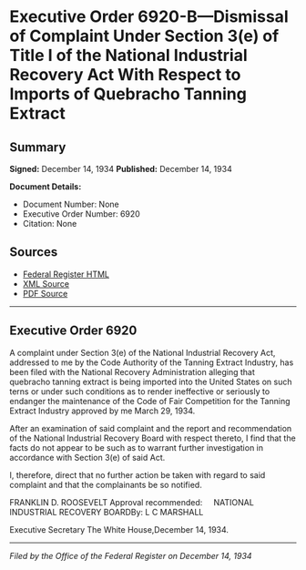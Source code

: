 # Executive Order 6920-B—Dismissal of Complaint Under Section 3(e) of Title I of the National Industrial Recovery Act With Respect to Imports of Quebracho Tanning Extract

## Summary

**Signed:** December 14, 1934
**Published:** December 14, 1934

**Document Details:**
- Document Number: None
- Executive Order Number: 6920
- Citation: None

## Sources
- [Federal Register HTML](https://www.presidency.ucsb.edu/documents/executive-order-6920-b-dismissal-complaint-under-section-3e-title-i-the-national)
- [XML Source](None)
- [PDF Source](None)

---

## Executive Order 6920

A complaint under Section 3(e) of the National Industrial Recovery Act, addressed to me by the Code Authority of the Tanning Extract Industry, has been filed with the National Recovery Administration alleging that quebracho tanning extract is being imported into the United States on such terns or under such conditions as to render ineffective or seriously to endanger the maintenance of the Code of Fair Competition for the Tanning Extract Industry approved by me March 29, 1934.

After an examination of said complaint and the report and recommendation of the National Industrial Recovery Board with respect thereto, I find that the facts do not appear to be such as to warrant further investigation in accordance with Section 3(e) of said Act.

I, therefore, direct that no further action be taken with regard to said complaint and that the complainants be so notified.

FRANKLIN D. ROOSEVELT
Approval recommended:     NATIONAL INDUSTRIAL RECOVERY BOARDBy: L C MARSHALL          

Executive Secretary
The White House,December 14, 1934.

---

*Filed by the Office of the Federal Register on December 14, 1934*
